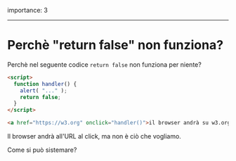 importance: 3

---

# Perchè "return false" non funziona?

Perchè nel seguente codice `return false` non funziona per niente?

```html autorun run
<script>
  function handler() {
    alert( "..." );
    return false;
  }
</script>

<a href="https://w3.org" onclick="handler()">il browser andrà su w3.org</a>
```

Il browser andrà all'URL al click, ma non è ciò che vogliamo.

Come si può sistemare?
